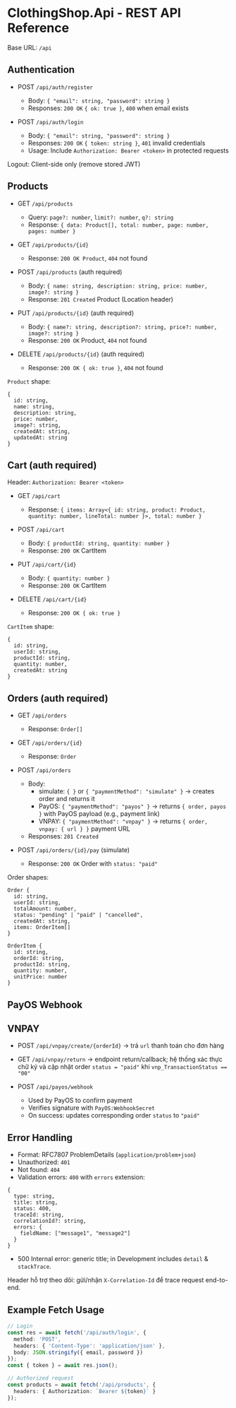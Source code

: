 # ClothingShop.Api - REST API Reference

Base URL: `/api`

## Authentication

- POST `/api/auth/register`
  - Body: `{ "email": string, "password": string }`
  - Responses: `200 OK` `{ ok: true }`, `400` when email exists

- POST `/api/auth/login`
  - Body: `{ "email": string, "password": string }`
  - Responses: `200 OK` `{ token: string }`, `401` invalid credentials
  - Usage: Include `Authorization: Bearer <token>` in protected requests

Logout: Client-side only (remove stored JWT)

## Products

- GET `/api/products`
  - Query: `page?: number`, `limit?: number`, `q?: string`
  - Response: `{ data: Product[], total: number, page: number, pages: number }`

- GET `/api/products/{id}`
  - Response: `200 OK Product`, `404` not found

- POST `/api/products` (auth required)
  - Body: `{ name: string, description: string, price: number, image?: string }`
  - Response: `201 Created` Product (Location header)

- PUT `/api/products/{id}` (auth required)
  - Body: `{ name?: string, description?: string, price?: number, image?: string }`
  - Response: `200 OK` Product, `404` not found

- DELETE `/api/products/{id}` (auth required)
  - Response: `200 OK { ok: true }`, `404` not found

`Product` shape:
```
{
  id: string,
  name: string,
  description: string,
  price: number,
  image?: string,
  createdAt: string,
  updatedAt: string
}
```

## Cart (auth required)

Header: `Authorization: Bearer <token>`

- GET `/api/cart`
  - Response: `{ items: Array<{ id: string, product: Product, quantity: number, lineTotal: number }>, total: number }`

- POST `/api/cart`
  - Body: `{ productId: string, quantity: number }`
  - Response: `200 OK` CartItem

- PUT `/api/cart/{id}`
  - Body: `{ quantity: number }`
  - Response: `200 OK` CartItem

- DELETE `/api/cart/{id}`
  - Response: `200 OK { ok: true }`

`CartItem` shape:
```
{
  id: string,
  userId: string,
  productId: string,
  quantity: number,
  createdAt: string
}
```

## Orders (auth required)

- GET `/api/orders`
  - Response: `Order[]`

- GET `/api/orders/{id}`
  - Response: `Order`

- POST `/api/orders`
  - Body:
    - simulate: `{ }` or `{ "paymentMethod": "simulate" }` → creates order and returns it
    - PayOS: `{ "paymentMethod": "payos" }` → returns `{ order, payos }` with PayOS payload (e.g., payment link)
    - VNPAY: `{ "paymentMethod": "vnpay" }` → returns `{ order, vnpay: { url } }` payment URL
  - Responses: `201 Created`

- POST `/api/orders/{id}/pay` (simulate)
  - Response: `200 OK` Order with `status: "paid"`

Order shapes:
```
Order {
  id: string,
  userId: string,
  totalAmount: number,
  status: "pending" | "paid" | "cancelled",
  createdAt: string,
  items: OrderItem[]
}

OrderItem {
  id: string,
  orderId: string,
  productId: string,
  quantity: number,
  unitPrice: number
}
```

## PayOS Webhook

## VNPAY
- POST `/api/vnpay/create/{orderId}` → trả `url` thanh toán cho đơn hàng
- GET `/api/vnpay/return` → endpoint return/callback; hệ thống xác thực chữ ký và cập nhật order `status = "paid"` khi `vnp_TransactionStatus == "00"`

- POST `/api/payos/webhook`
  - Used by PayOS to confirm payment
  - Verifies signature with `PayOS:WebhookSecret`
  - On success: updates corresponding order `status` to `"paid"`

## Error Handling

- Format: RFC7807 ProblemDetails (`application/problem+json`)
- Unauthorized: `401`
- Not found: `404`
- Validation errors: `400` with `errors` extension:
```
{
  type: string,
  title: string,
  status: 400,
  traceId: string,
  correlationId?: string,
  errors: {
    fieldName: ["message1", "message2"]
  }
}
```
- 500 Internal error: generic title; in Development includes `detail` & `stackTrace`.

Header hỗ trợ theo dõi: gửi/nhận `X-Correlation-Id` để trace request end-to-end.

## Example Fetch Usage

```ts
// Login
const res = await fetch('/api/auth/login', {
  method: 'POST',
  headers: { 'Content-Type': 'application/json' },
  body: JSON.stringify({ email, password })
});
const { token } = await res.json();

// Authorized request
const products = await fetch('/api/products', {
  headers: { Authorization: `Bearer ${token}` }
});
```
